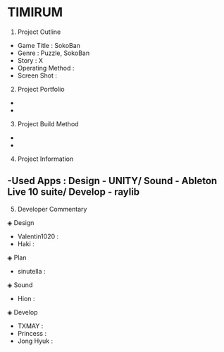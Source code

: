 # TIMIRUM

1. Project Outline

- Game Title : SokoBan
- Genre : Puzzle, SokoBan
- Story : X
- Operating Method : 
- Screen Shot :

2. Project Portfolio

-
-

3. Project Build Method

-
-

4. Project Information

-Used Apps : Design - UNITY/ Sound - Ableton Live 10 suite/ Develop - raylib
-

5. Developer Commentary

◈ Design
- Valentin1020 :
- Haki :

◈ Plan
- sinutella :

◈ Sound
- Hion :

◈ Develop
- TXMAY :
- Princess :
- Jong Hyuk :
